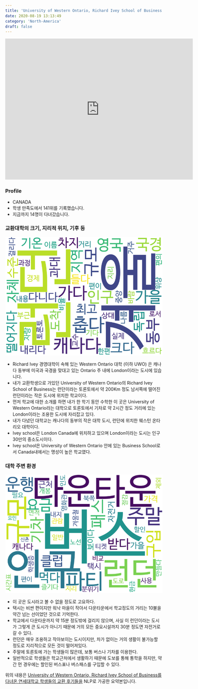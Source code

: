```yaml
---
title: 'University of Western Ontario, Richard Ivey School of Business'
date: 2020-08-19 13:13:49
category: 'North-America'
draft: false
---
```


<iframe
width="600"
height="450"
frameborder="0" style="border:0"
src="https://www.google.com/maps/embed/v1/place?key=AIzaSyC9e1AME-pVmWC4hBpFdu5S4dKzyepa3HQ&q=University+of+Western+Ontario,+Richard+Ivey+School+of+Business&center=43.0043193,-81.27785859999999&zoom=14" allowfullscreen>
</iframe>

### Profile

* CANADA
* 학생 만족도에서 141위를 기록했습니다.
* 지금까지 14명이 다녀갔습니다. 

### 교환대학의 크기, 지리적 위치, 기후 등

![gen_info-WordCloud](../univ_wordclouds_okt/gen_info/CA000018_gen_info_okt.png)

* Richard Ivey 경영대학이 속해 있는 Western Ontario 대학 (이하 UWO) 은 캐나다 동부에 미국과 국경을 맞대고 있는 Ontario 주 내에 London이라는 도시에 있습니다.
* 내가 교환학생으로 가있던 University of Western Ontario의 Richard Ivey School of Business는 런던이라는 토론토에서 약 200Km 정도 남서쪽에 떨어진 런던이라는 작은 도시에 위치한 학교이다.
* 먼저 학교에 대한 소개를 하면 내가 한 학기 동안 수학한 이 곳은 University of Western Ontario라는 대학으로 토론토에서 기차로 약 2시간 정도 거리에 있는 London이라는 조용한 도시에 자리잡고 있다.
* 내가 다녔던 대학교는 캐나다의 동부의 작은 대학 도시, 런던에 위치한 웨스턴 온타리오 대학이다.
* Ivey school은 London Canada에 위치하고 있으며 London이라는 도시는 인구 30만의 중소도시이다.
* Ivey school은 University of Western Ontario 안에 있는 Business School로서 Canada내에서는 명성이 높은 학교였다.


### 대학 주변 환경

![env_info-WordCloud](../univ_wordclouds_okt/env_info/CA000018_env_info_okt.png)

* 이 곳은 도시라고 볼 수 없을 정도로 고요하다.
* 택시는 비싼 편이지만 워낙 마을이 작아서 다운타운에서 학교정도의 거리는 10불을 약간 넘는 선이었던 것으로 기억한다.
* 학교에서 다운타운까지 약 15분 정도밖에 걸리지 않으며, 사실 이 런던이라는 도시가 그렇게 큰 도시가 아니기 때문에 거의 모든 중요시설까지 30분 정도면 자전거로 갈 수 있다.
* 런던은 매우 조용하고 작아보이는 도시이지만, 차가 없이는 거의 생활이 불가능할 정도로 지리적으로 모든 것이 떨어져있다.
* 주말에 토론토에 가는 학생들이 많은데, 보통 버스나 기차를 이용한다.
* 일반적으로 학생들은 학교근처에서 생활하기 때문에 도보를 통해 통학을 하지만, 약간 먼 경우에는 할인된 버스표나 버스패스를 구입할 수 있다.


위의 내용은 [University of Western Ontario, Richard Ivey School of Business를 다녀온 연세대학교 학생들의 교환 후기들을](http://oia.yonsei.ac.kr/partner/expReport.asp?ucode=CA000018&bgbn=A) NLP로 가공한 요약본입니다. 
